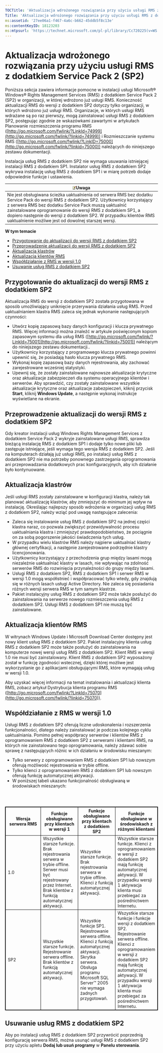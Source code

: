 ```yaml
---
TOCTitle: 'Aktualizacja wdrożonego rozwiązania przy użyciu usługi RMS z dodatkiem Service Pack 2 (SP2)'
Title: 'Aktualizacja wdrożonego rozwiązania przy użyciu usługi RMS z dodatkiem Service Pack 2 (SP2)'
ms:assetid: '27ee06a1-f467-4a6c-b662-45ddb5f8c13e'
ms:contentKeyID: 18123203
ms:mtpsurl: 'https://technet.microsoft.com/pl-pl/library/Cc720225(v=WS.10)'
---
```


Aktualizacja wdrożonego rozwiązania przy użyciu usługi RMS z dodatkiem Service Pack 2 (SP2)
===========================================================================================

Poniższa sekcja zawiera informacje pomocne w instalacji usługi Microsoft® Windows® Rights Management Services (RMS) z dodatkiem Service Pack 2 (SP2) w organizacji, w której wdrożono już usługi RMS. Konieczność aktualizacji RMS do wersji z dodatkiem SP2 dotyczy tylko organizacji, w których wdrożono już usługi RMS. Organizacje, w których usługi RMS wdrażane są po raz pierwszy, mogą zainstalować usługi RMS z dodatkiem SP2, postępując zgodnie ze wskazówkami zawartymi w artykułach Planowanie rozmieszczenia programu RMS ([http://go.microsoft.com/fwlink/?LinkId=74999](http://go.microsoft.com/fwlink/?linkid=74999)) i Rozmieszczanie systemu RMS ([http://go.microsoft.com/fwlink/?LinkID=75000](http://go.microsoft.com/fwlink/?linkid=75000)) należących do niniejszego zestawu dokumentacji.

Instalacja usług RMS z dodatkiem SP2 nie wymaga usuwania istniejącej instalacji RMS z dodatkiem SP1. Instalator usług RMS z dodatkiem SP2 wykrywa instalację usług RMS z dodatkiem SP1 i w miarę potrzeb dodaje odpowiednie funkcje i ustawienia.

| ![](images/Cc720225.note(WS.10).gif)Uwaga                                                                                                                                                                                                                                                                                                                         |
|------------------------------------------------------------------------------------------------------------------------------------------------------------------------------------------------------------------------------------------------------------------------------------------------------------------------------------------------------------------------------------------------|
| Nie jest obsługiwana ścieżka uaktualnienia od serwera RMS bez dodatku Service Pack do wersji RMS z dodatkiem SP2. Użytkownicy korzystający z serwera RMS bez dodatku Service Pack muszą uaktualnić zainstalowane oprogramowanie do wersji RMS z dodatkiem SP1, a dopiero następnie do wersji z dodatkiem SP2. W przypadku klientów RMS uaktualnienie możliwe jest od dowolnej starszej wersji. |

**W tym temacie**

-   [Przygotowanie do aktualizacji do wersji RMS z dodatkiem SP2](#bkmk_preparingforsp2update)
-   [Przeprowadzenie aktualizacji do wersji RMS z dodatkiem SP2](#bkmk_performingsp2update)
-   [Aktualizacja klastrów](#bkmk_updateclusters)
-   [Aktualizacja klientów RMS](#bkmk_updateclients)
-   [Współdziałanie z RMS w wersji 1.0](#bkmk_interop)
-   [Usuwanie usług RMS z dodatkiem SP2](#bkmk_removingrms)

<span id="bkmk_PreparingForSP2Update"></span>
Przygotowanie do aktualizacji do wersji RMS z dodatkiem SP2
-----------------------------------------------------------

Aktualizacja RMS do wersji z dodatkiem SP2 została przygotowana w sposób umożliwiający uniknięcie przerywania działania usług RMS. Przed uaktualnianiem klastra RMS zaleca się jednak wykonanie następujących czynności:

-   Utwórz kopię zapasową bazy danych konfiguracji i klucza prywatnego RMS. Więcej informacji można znaleźć w artykule poświęconym kopiom zapasowym systemu dla usług RMS ([http://go.microsoft.com/fwlink/?LinkId=75001](http://go.microsoft.com/fwlink/?linkid=75001)) należącym do niniejszego zestawu dokumentacji..
-   Użytkownicy korzystający z programowego klucza prywatnego powinni upewnić się, że posiadają hasło klucza prywatnego RMS.
-   Wykonaj kopię zapasową bazy danych rejestrowania, aby zachować zarejestrowane wcześniej statystyki.
-   Upewnij się, że zostały zainstalowane najnowsze aktualizacje krytyczne oraz aktualizacje zabezpieczeń dla systemu operacyjnego klientów i serwerów. Aby sprawdzić, czy zostały zainstalowane wszystkie aktualizacje krytyczne oraz aktualizacje zabezpieczeń, kliknij przycisk **Start**, kliknij **Windows Update**, a następnie wykonaj instrukcje wyświetlane na ekranie.

<span id="bkmk_PerformingSP2Update"></span>
Przeprowadzenie aktualizacji do wersji RMS z dodatkiem SP2
----------------------------------------------------------

Gdy kreator instalacji usług Windows Rights Management Services z dodatkiem Service Pack 2 wykryje zainstalowane usługi RMS, sprawdza bieżącą instalację RMS z dodatkiem SP1 i dodaje tylko nowe pliki lub zastępuje istniejące, jeśli wymaga tego wersja RMS z dodatkiem SP2. Jeśli na komputerach działają już usługi RMS, po instalacji usług RMS z dodatkiem SP2 nie ma potrzeby ponownego zastrzegania oprogramowania ani przeprowadzania dodatkowych prac konfiguracyjnych, aby ich działanie było kontynuowane.

<span id="bkmk_UpdateClusters"></span>
Aktualizacja klastrów
---------------------

Jeśli usługi RMS zostały zainstalowane w konfiguracji klastra, należy tak planować aktualizację klastrów, aby zmniejszyć do minimum jej wpływ na instalację. Określając najlepszy sposób wdrożenia w organizacji usług RMS z dodatkiem SP2, należy wziąć pod uwagę następujące zalecenia:

-   Zaleca się instalowanie usług RMS z dodatkiem SP2 na jednej części klastra naraz, co pozwala zwiększyć przewidywalność procesu uaktualniania klastra i zmniejszyć prawdopodobieństwo, że pociągnie on za sobą pogorszenie jakości świadczenia tych usług.
-   W przypadku wielu klastrów RMS należy najpierw uaktualniać klastry głównej certyfikacji, a następnie zarejestrowane podrzędnie klastry licencjonowania.
-   Użytkownicy korzystający z przechodzenia grup między lasami mogą niezależnie uaktualniać klastry w lasach, nie wpływając na zdolność serwerów RMS do rozwinięcia przynależności do grupy między lasami.
-   Usługi RMS z dodatkiem SP2, RMS z dodatkiem SP1 i serwer RMS w wersji 1.0 mogą współistnieć i współpracować tylko wtedy, gdy znajdują się w różnych lasach usługi Active Directory. Nie zaleca się posiadania różnych wersji serwera RMS w tym samym klastrze.
-   Pakiet instalacyjny usług RMS z dodatkiem SP2 może także posłużyć do zainstalowania na serwerze nowego rozmieszczenia usług RMS z dodatkiem SP2. Usługi RMS z dodatkiem SP1 nie muszą być zainstalowane.

<span id="bkmk_UpdateClients"></span>
Aktualizacja klientów RMS
-------------------------

W witrynach Windows Update i Microsoft Download Center dostępny jest nowy klient usług RMS z dodatkiem SP2. Pakiet instalacyjny klienta usług RMS z dodatkiem SP2 może także posłużyć do zainstalowania na komputerze nowej wersji usług RMS z dodatkiem SP2. Klient RMS w wersji 1.0 nie musi być zainstalowany. Klient RMS z dodatkiem SP2 wyposażony został w funkcję zgodności wstecznej, dzięki której możliwe jest wykorzystanie go z aplikacjami obsługującymi RMS, które wymagają usług w wersji 1.0.

Aby uzyskać więcej informacji na temat instalowania i aktualizacji klienta RMS, zobacz artykuł Dystrybucja klienta programu RMS ([http://go.microsoft.com/fwlink/?LinkId=75070](http://go.microsoft.com/fwlink/?linkid=75070)).

<span id="bkmk_InterOp"></span>
Współdziałanie z RMS w wersji 1.0
---------------------------------

Usługi RMS z dodatkiem SP2 oferują liczne udoskonalenia i rozszerzenia funkcjonalności, dlatego należy zainstalować je podczas kolejnego cyklu uaktualniania. Pomimo pełnej współpracy serwerów i klientów RMS z oprogramowaniem RMS z dodatkiem SP2 z serwerami i klientami RMS, na których nie zainstalowano tego oprogramowania, należy zdawać sobie sprawę z następujących różnic w ich działaniu w środowisku mieszanym:

-   Tylko serwery z oprogramowaniem RMS z dodatkiem SP1 lub nowszym oferują możliwość rejestrowania w trybie offline.
-   Tylko klienci z oprogramowaniem RMS z dodatkiem SP1 lub nowszym oferują funkcję automatycznej aktywacji.
-   W poniższej tabeli ukazano funkcjonalność obsługiwaną w środowiskach mieszanych:

###  

 
<table style="border:1px solid black;">
<colgroup>
<col width="25%" />
<col width="25%" />
<col width="25%" />
<col width="25%" />
</colgroup>
<thead>
<tr class="header">
<th style="border:1px solid black;" >Wersja serwera RMS</th>
<th style="border:1px solid black;" >Funkcje obsługiwane przy klientach w wersji 1</th>
<th style="border:1px solid black;" >Funkcje obsługiwane przy klientach z dodatkiem SP2</th>
<th style="border:1px solid black;" >Funkcje obsługiwane w środowiskach z różnymi klientami</th>
</tr>
</thead>
<tbody>
<tr class="odd">
<td style="border:1px solid black;">1.0</td>
<td style="border:1px solid black;">Wszystkie starsze funkcje.
Brak rejestrowania serwera w trybie offline. Serwer musi być rejestrowany przez Internet.
Brak klientów z funkcją automatycznej aktywacji.</td>
<td style="border:1px solid black;">Wszystkie starsze funkcje.
Brak rejestrowania serwera w trybie offline.
Klienci z funkcją automatycznej aktywacji.</td>
<td style="border:1px solid black;">Wszystkie starsze funkcje.
Klienci z oprogramowaniem w wersji z dodatkiem SP2 mają funkcję automatycznej aktywacji.
W przypadku wersji 1 aktywacja klienta musi przebiegać za pośrednictwem Internetu.</td>
</tr>
<tr class="even">
<td style="border:1px solid black;">SP2</td>
<td style="border:1px solid black;">Wszystkie starsze funkcje.
Rejestrowanie serwera offline.
Brak klientów z funkcją automatycznej aktywacji.</td>
<td style="border:1px solid black;">Wszystkie funkcje SP1.
Rejestrowanie serwera offline.
Klienci z funkcją automatycznej aktywacji.
Skrytka serwera.
Obsługa programu Microsoft SQL Server™ 2005 nie wymaga żadnych przygotowań.</td>
<td style="border:1px solid black;">Wszystkie starsze funkcje i funkcje wersji z dodatkiem SP2.
Rejestrowanie serwera offline.
Klienci z oprogramowaniem w wersji z dodatkiem SP2 mają funkcję automatycznej aktywacji.
W przypadku wersji 1 aktywacja klienta musi przebiegać za pośrednictwem Internetu.</td>
</tr>
</tbody>
</table>
 

<span id="bkmk_RemovingRMS"></span>
Usuwanie usług RMS z dodatkiem SP2
----------------------------------

Aby po instalacji usług RMS z dodatkiem SP2 przywrócić poprzednią konfigurację serwera RMS, można usunąć usługi RMS z dodatkiem SP2 przy użyciu apletu **Dodaj lub usuń programy** w **Panelu sterowania**.
